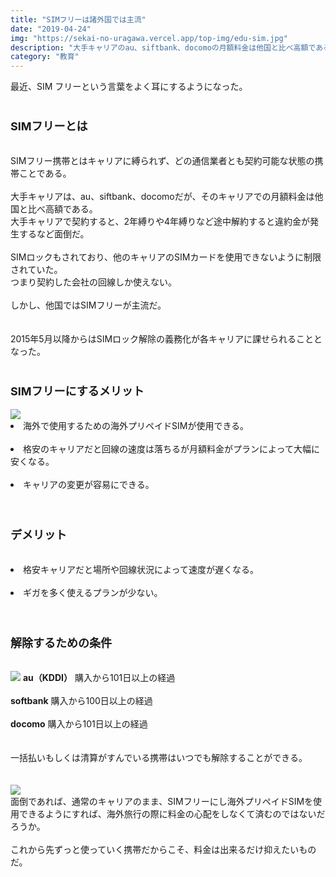 ```yaml
---
title: "SIMフリーは諸外国では主流"
date: "2019-04-24"
img: "https://sekai-no-uragawa.vercel.app/top-img/edu-sim.jpg"
description: "大手キャリアのau、siftbank、docomoの月額料金は他国と比べ高額である。基本的に2年縛りや4年縛りなどで契約を進められ、途中解約すると違約金が発生する。そこでお勧めしたいのはSIMフリーである。"
category: "教育"
---
```


最近、SIM フリーという言葉をよく耳にするようになった。<br>
<br>

<h3><font size="4"><b>SIMフリーとは</b></font></h3><br>
SIMフリー携帯とはキャリアに縛られず、どの通信業者とも契約可能な状態の携帯ことである。<br>
<br>
大手キャリアは、au、siftbank、docomoだが、そのキャリアでの月額料金は他国と比べ高額である。<br>
大手キャリアで契約すると、2年縛りや4年縛りなど途中解約すると違約金が発生するなど面倒だ。<br>
<br>
SIMロックもされており、他のキャリアのSIMカードを使用できないように制限されていた。<br>
つまり契約した会社の回線しか使えない。<br>
<br>
しかし、他国ではSIMフリーが主流だ。<br>
<br>
<br>
2015年5月以降からはSIMロック解除の義務化が各キャリアに課せられることとなった。<br>
<br>
<h3><font size="4"><b>SIMフリーにするメリット</b></font></h3>
<img src="https://cdn-ak.f.st-hatena.com/images/fotolife/t/tarotarosanba/20190525/20190525230007.jpg">
<br>
<li>海外で使用するための海外プリペイドSIMが使用できる。<br>
<br>
<li>格安のキャリアだと回線の速度は落ちるが月額料金がプランによって大幅に安くなる。<br>
<br>
<li>キャリアの変更が容易にできる。<br>
<br>
<br>
<h3><font size="4"><b>デメリット</b></font></h3><br>
<li>格安キャリアだと場所や回線状況によって速度が遅くなる。<br>
<br>
<li>ギガを多く使えるプランが少ない。<br>
<br>
<br>
<h3><font size="4"><b>解除するための条件</b></font></h3><br>
<img src="https://cdn-ak.f.st-hatena.com/images/fotolife/t/tarotarosanba/20190525/20190525224452.png">
<b>au（KDDI）</b>
購入から101日以上の経過<br>
<br>
<b>softbank</b>
購入から100日以上の経過<br>
<br>
<b>docomo</b>
購入から101日以上の経過<br>
<br>
<br>
一括払いもしくは清算がすんでいる携帯はいつでも解除することができる。<br>
<br>
<br>
<img src="https://cdn-ak.f.st-hatena.com/images/fotolife/t/tarotarosanba/20190525/20190525224737.jpg">
<br>
面倒であれば、通常のキャリアのまま、SIMフリーにし海外プリペイドSIMを使用できるようにすれば、海外旅行の際に料金の心配をしなくて済むのではないだろうか。<br>
<br>
これから先ずっと使っていく携帯だからこそ、料金は出来るだけ抑えたいものだ。<br>
<br>
<br>
